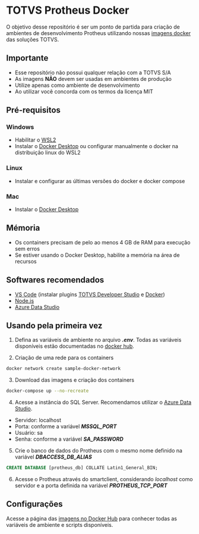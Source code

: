 # TOTVS Protheus Docker

O objetivo desse repositório é ser um ponto de partida para criação de ambientes de 
desenvolvimento Protheus utilizando nossas [imagens docker](https://hub.docker.com/u/soulsys) das soluções TOTVS.

## Importante

- Esse repositório não possui qualquer relação com a TOTVS S/A
- As imagens **NÃO** devem ser usadas em ambientes de produção
- Utilize apenas como ambiente de desenvolvimento
- Ao utilizar você concorda com os termos da licença MIT

## Pré-requisitos

### Windows

- Habilitar o [WSL2](https://www.omgubuntu.co.uk/how-to-install-wsl2-on-windows-10)
- Instalar o [Docker Desktop](https://docs.docker.com/desktop/windows/install) ou configurar manualmente o docker na distribuição linux do WSL2

### Linux

- Instalar e configurar as últimas versões do docker e docker compose

### Mac

- Instalar o [Docker Desktop](https://docs.docker.com/desktop/mac/install/)

## Mémoria

- Os containers precisam de pelo ao menos 4 GB de RAM para execução sem erros
- Se estiver usando o Docker Desktop, habilite a memória na área de recursos

## Softwares recomendados

- [VS Code](https://code.visualstudio.com/download)
(instalar plugins [TOTVS Developer Studio](https://marketplace.visualstudio.com/items?itemName=totvs.tds-vscode) e 
[Docker](https://marketplace.visualstudio.com/items?itemName=ms-azuretools.vscode-docker))
- [Node.js](https://nodejs.org/en/download/)
- [Azure Data Studio](https://docs.microsoft.com/pt-br/sql/azure-data-studio/download-azure-data-studio?view=sql-server-ver15)

## Usando pela primeira vez

1. Defina as variáveis de ambiente no arquivo ***.env***. 
Todas as variáveis disponíveis estão documentadas no [docker hub](https://hub.docker.com/u/soulsys).

3. Criação de uma rede para os containers

```bash
docker network create sample-docker-network
```

3. Download das imagens e criação dos containers

```bash
docker-compose up --no-recreate
```

4. Acesse a instância do SQL Server. Recomendamos utilizar o [Azure Data Studio](https://docs.microsoft.com/pt-br/sql/azure-data-studio/download-azure-data-studio?view=sql-server-ver15).
- Servidor: localhost
- Porta: conforme a variável ***MSSQL_PORT***
- Usuário: sa
- Senha: conforme a variável ***SA_PASSWORD***

5. Crie o banco de dados do Protheus com o mesmo nome definido na variável ***DBACCESS_DB_ALIAS***

```sql
CREATE DATABASE [protheus_db] COLLATE Latin1_General_BIN;
```

6. Acesse o Protheus através do smartclient, considerando *localhost* como servidor e a porta definida 
na variável ***PROTHEUS_TCP_PORT***

## Configurações

Acesse a página das [imagens no Docker Hub](https://hub.docker.com/u/soulsys) para conhecer todas 
as variáveis de ambiente e scripts disponíveis.